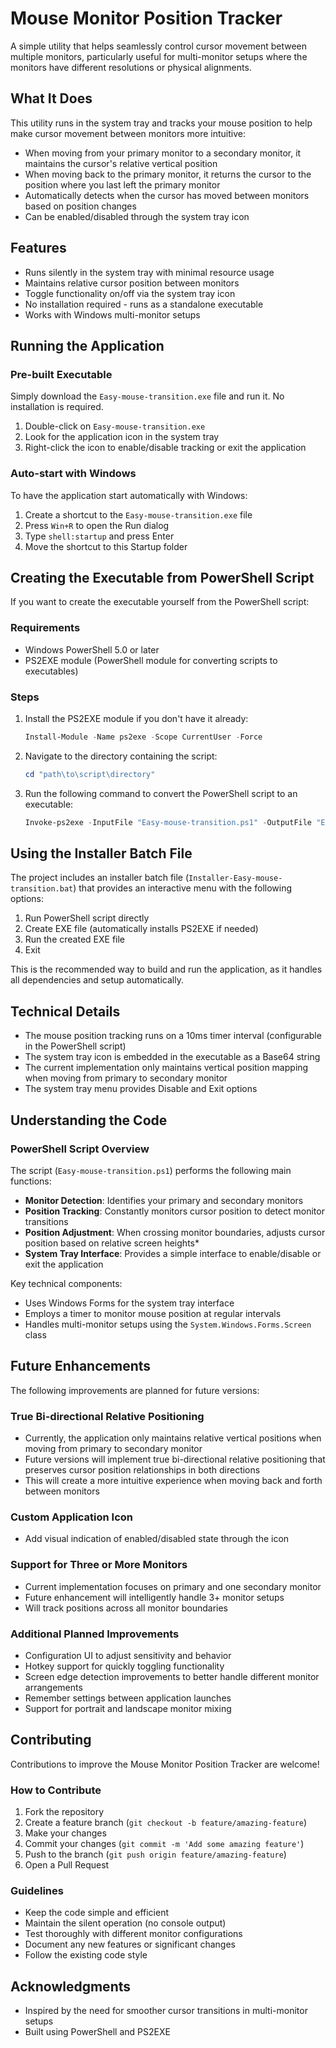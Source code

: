 # Mouse Monitor Position Tracker

A simple utility that helps seamlessly control cursor movement between multiple monitors, particularly useful for multi-monitor setups where the monitors have different resolutions or physical alignments.

## What It Does

This utility runs in the system tray and tracks your mouse position to help make cursor movement between monitors more intuitive:

- When moving from your primary monitor to a secondary monitor, it maintains the cursor's relative vertical position
- When moving back to the primary monitor, it returns the cursor to the position where you last left the primary monitor
- Automatically detects when the cursor has moved between monitors based on position changes
- Can be enabled/disabled through the system tray icon

## Features

- Runs silently in the system tray with minimal resource usage
- Maintains relative cursor position between monitors
- Toggle functionality on/off via the system tray icon
- No installation required - runs as a standalone executable
- Works with Windows multi-monitor setups

## Running the Application

### Pre-built Executable

Simply download the `Easy-mouse-transition.exe` file and run it. No installation is required.

1. Double-click on `Easy-mouse-transition.exe`
2. Look for the application icon in the system tray
3. Right-click the icon to enable/disable tracking or exit the application

### Auto-start with Windows

To have the application start automatically with Windows:

1. Create a shortcut to the `Easy-mouse-transition.exe` file
2. Press `Win+R` to open the Run dialog
3. Type `shell:startup` and press Enter
4. Move the shortcut to this Startup folder

## Creating the Executable from PowerShell Script

If you want to create the executable yourself from the PowerShell script:

### Requirements

- Windows PowerShell 5.0 or later
- PS2EXE module (PowerShell module for converting scripts to executables)

### Steps

1. Install the PS2EXE module if you don't have it already:
   ```powershell
   Install-Module -Name ps2exe -Scope CurrentUser -Force
   ```

2. Navigate to the directory containing the script:
   ```powershell
   cd "path\to\script\directory"
   ```

3. Run the following command to convert the PowerShell script to an executable:
   ```powershell
   Invoke-ps2exe -InputFile "Easy-mouse-transition.ps1" -OutputFile "Easy-mouse-transition.exe" -NoConsole -IconFile "Easy-mouse.ico"
   ```

## Using the Installer Batch File

The project includes an installer batch file (`Installer-Easy-mouse-transition.bat`) that provides an interactive menu with the following options:

1. Run PowerShell script directly
2. Create EXE file (automatically installs PS2EXE if needed)
3. Run the created EXE file
4. Exit

This is the recommended way to build and run the application, as it handles all dependencies and setup automatically.

## Technical Details

- The mouse position tracking runs on a 10ms timer interval (configurable in the PowerShell script)
- The system tray icon is embedded in the executable as a Base64 string
- The current implementation only maintains vertical position mapping when moving from primary to secondary monitor
- The system tray menu provides Disable and Exit options

## Understanding the Code

### PowerShell Script Overview

The script (`Easy-mouse-transition.ps1`) performs the following main functions:

- **Monitor Detection**: Identifies your primary and secondary monitors
- **Position Tracking**: Constantly monitors cursor position to detect monitor transitions
- **Position Adjustment**: When crossing monitor boundaries, adjusts cursor position based on relative screen heights*
- **System Tray Interface**: Provides a simple interface to enable/disable or exit the application

Key technical components:
- Uses Windows Forms for the system tray interface
- Employs a timer to monitor mouse position at regular intervals
- Handles multi-monitor setups using the `System.Windows.Forms.Screen` class

## Future Enhancements

The following improvements are planned for future versions:

### True Bi-directional Relative Positioning
- Currently, the application only maintains relative vertical positions when moving from primary to secondary monitor
- Future versions will implement true bi-directional relative positioning that preserves cursor position relationships in both directions
- This will create a more intuitive experience when moving back and forth between monitors

### Custom Application Icon
- Add visual indication of enabled/disabled state through the icon

### Support for Three or More Monitors
- Current implementation focuses on primary and one secondary monitor
- Future enhancement will intelligently handle 3+ monitor setups
- Will track positions across all monitor boundaries

### Additional Planned Improvements
- Configuration UI to adjust sensitivity and behavior
- Hotkey support for quickly toggling functionality
- Screen edge detection improvements to better handle different monitor arrangements
- Remember settings between application launches
- Support for portrait and landscape monitor mixing


## Contributing

Contributions to improve the Mouse Monitor Position Tracker are welcome!

### How to Contribute

1. Fork the repository
2. Create a feature branch (`git checkout -b feature/amazing-feature`)
3. Make your changes
4. Commit your changes (`git commit -m 'Add some amazing feature'`)
5. Push to the branch (`git push origin feature/amazing-feature`)
6. Open a Pull Request

### Guidelines

- Keep the code simple and efficient
- Maintain the silent operation (no console output)
- Test thoroughly with different monitor configurations
- Document any new features or significant changes
- Follow the existing code style



## Acknowledgments

- Inspired by the need for smoother cursor transitions in multi-monitor setups
- Built using PowerShell and PS2EXE
